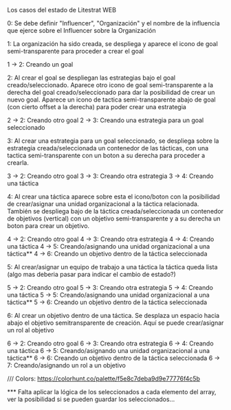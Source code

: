 Los casos del estado de Litestrat WEB

0: Se debe definir "Influencer", "Organización" y el nombre de la influencia que ejerce sobre el Influencer sobre la Organización

1: La organización ha sido creada, se despliega y aparece el icono de goal semi-transparente para proceder a crear el goal

1 -> 2: Creando un goal

2: Al crear el goal se despliegan las estrategias bajo el goal creado/seleccionado. Aparece otro icono de goal semi-transparente a la derecha del goal creado/seleccionado para dar la posibilidad de crear un nuevo goal. Aparece un icono de tactica semi-transparente abajo de goal (con cierto offset a la derecha) para poder crear una estrategia

2 -> 2: Creando otro goal
2 -> 3: Creando una estrategia para un goal seleccionado

3: Al crear una estrategia para un goal seleccionado, se despliega sobre la estrategia creada/seleccionada un contenedor de las tácticas, con una tactica semi-transparente con un boton a su derecha para proceder a crearla. 

3 -> 2: Creando otro goal
3 -> 3: Creando otra estrategia
3 -> 4: Creando una táctica

4: Al crear una táctica aparece sobre esta el icono/boton con la posibilidad de crear/asignar una unidad organizacional a la táctica relacionada. También se despliega bajo de la táctica creada/seleccionada un contenedor de objetivos (vertical) con un objetivo semi-transparente y a su derecha un boton para crear un objetivo.

4 -> 2: Creando otro goal
4 -> 3: Creando otra estrategia
4 -> 4: Creando una táctica
4 -> 5: Creando/asignando una unidad organizacional a una táctica**
4 -> 6: Creando un objetivo dentro de la táctica seleccionada


5: Al crear/asignar un equipo de trabajo a una táctica la táctica queda lista (algo mas deberia pasar para indicar el cambio de estado?)

5 -> 2: Creando otro goal
5 -> 3: Creando otra estrategia
5 -> 4: Creando una táctica
5 -> 5: Creando/asignando una unidad organizacional a una táctica**
5 -> 6: Creando un objetivo dentro de la táctica seleccionada

6: Al crear un objetivo dentro de una táctica. Se desplaza un espacio hacia abajo el objetivo semitransparente de creación. Aquí se puede crear/asignar un rol al objetivo


6 -> 2: Creando otro goal
6 -> 3: Creando otra estrategia
6 -> 4: Creando una táctica
6 -> 5: Creando/asignando una unidad organizacional a una táctica**
6 -> 6: Creando un objetivo dentro de la táctica seleccionada
6 -> 7: Creando/asignando un rol a un objetivo


/// Colors: https://colorhunt.co/palette/f5e8c7deba9d9e77776f4c5b


*** Falta aplicar la lógica de los seleccionados a cada elemento del array, ver la posibilidad si se pueden guardar los seleccionados...